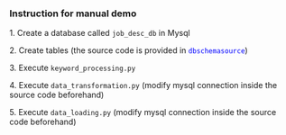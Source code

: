 <h3>Instruction for manual demo</h3>
<p>
  1. Create a database called <code>job_desc_db</code> in Mysql
</p>
<p>
  2. Create tables (the source code is provided in <code style="color : Blue">dbschemasource</code>)
</p>
<p>
  3. Execute <code>keyword_processing.py</code>
</p>
<p>
  4. Execute <code>data_transformation.py</code> (modify mysql connection inside the source code beforehand)
</p>
<p>
  5. Execute <code>data_loading.py</code> (modify mysql connection inside the source code beforehand)
</p>
